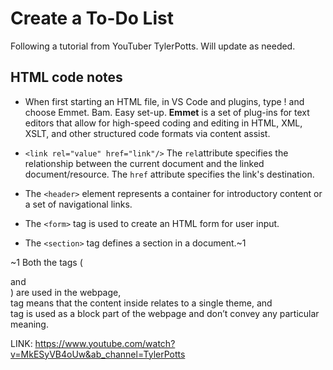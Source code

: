 # Create a To-Do List

Following a tutorial from YouTuber TylerPotts. Will update as needed.

## HTML code notes
* When first starting an HTML file, in VS Code and plugins, type ! and choose Emmet. Bam. Easy set-up. **Emmet** is a set of plug-ins for text editors that allow for high-speed coding and editing in HTML, XML, XSLT, and other structured code formats via content assist. 

* `<link rel="value" href="link"/>` The `rel`attribute specifies the relationship between the current document and the linked document/resource. The `href` attribute specifies the link's destination.

* The `<header>` element represents a container for introductory content or a set of navigational links.

* The `<form>` tag is used to create an HTML form for user input.

* The `<section>` tag defines a section in a document.~1

~1 Both the tags (<div> and <section>) are used in the webpage, <section> tag means that the content inside relates to a single theme, and <div> tag is used as a block part of the webpage and don’t convey any particular meaning.

LINK:
https://www.youtube.com/watch?v=MkESyVB4oUw&ab_channel=TylerPotts